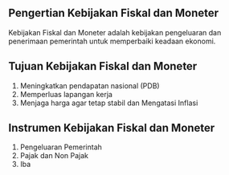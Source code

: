 ## Pengertian Kebijakan Fiskal dan Moneter

Kebijakan Fiskal dan Moneter adalah kebijakan pengeluaran dan penerimaan pemerintah untuk memperbaiki keadaan ekonomi.

## Tujuan Kebijakan Fiskal dan Moneter

1. Meningkatkan pendapatan nasional (PDB)
2. Memperluas lapangan kerja
3. Menjaga harga agar tetap stabil dan Mengatasi Inflasi

## Instrumen Kebijakan Fiskal dan Moneter

1. Pengeluaran Pemerintah
2. Pajak dan Non Pajak
3. Iba
